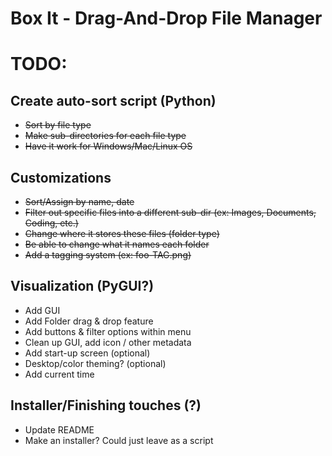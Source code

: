 # Box It - Drag-And-Drop File Manager

# TODO:

## Create auto-sort script (Python)
- ~~Sort by file type~~
- ~~Make sub-directories for each file type~~
- ~~Have it work for Windows/Mac/Linux OS~~

## Customizations
- ~~Sort/Assign by name, date~~
- ~~Filter out specific files into a different sub-dir (ex: Images, Documents, Coding, etc.)~~
- ~~Change where it stores these files (folder type)~~
- ~~Be able to change what it names each folder~~
- ~~Add a tagging system (ex: foo-TAG.png)~~

## Visualization (PyGUI?)
- Add GUI
- Add Folder drag & drop feature
- Add buttons & filter options within menu
- Clean up GUI, add icon / other metadata
- Add start-up screen (optional)
- Desktop/color theming? (optional)
- Add current time 

## Installer/Finishing touches (?)
- Update README
- Make an installer? Could just leave as a script
